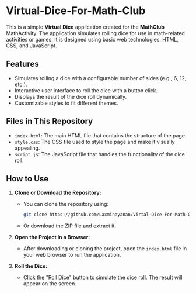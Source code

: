 # Virtual-Dice-For-Math-Club


This is a simple **Virtual Dice** application created for the **MathClub** MathActivity. The application simulates rolling dice for use in math-related activities or games. It is designed using basic web technologies: HTML, CSS, and JavaScript.

## Features

- Simulates rolling a dice with a configurable number of sides (e.g., 6, 12, etc.).
- Interactive user interface to roll the dice with a button click.
- Displays the result of the dice roll dynamically.
- Customizable styles to fit different themes.

## Files in This Repository

- `index.html`: The main HTML file that contains the structure of the page.
- `style.css`: The CSS file used to style the page and make it visually appealing.
- `script.js`: The JavaScript file that handles the functionality of the dice roll.

## How to Use

1. **Clone or Download the Repository:**
   - You can clone the repository using:
     ```bash
     git clone https://github.com/Laxminayanan/Virtal-Dice-For-Math-Club.git
     ```
   - Or download the ZIP file and extract it.

2. **Open the Project in a Browser:**
   - After downloading or cloning the project, open the `index.html` file in your web browser to run the application.

3. **Roll the Dice:**
   - Click the "Roll Dice" button to simulate the dice roll. The result will appear on the screen.
